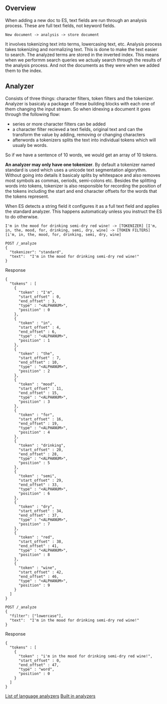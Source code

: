 ## Overview

When adding a new doc to ES, text fields are run through an analysis process. These are full text fields, not keyword fields.
```
New document -> analysis -> store document
```

It involves tokenizing text into terms, lowercasing text, etc. Analysis process takes tokenizing and normalizing text. This is done to make the text easier to search. The analyzed terms are stored in the inverted index. This means when we performm search queries we actualy search through the results of the analysis process. And not the documents as they were when we added them to the index. 


## Analyzer

Consists of three things: character filters, token filters and the tokenizer. Analyzer is basicaly a package of these building blocks with each one of them changing the input stream. So when idnexing a document it goes through the following flow:

* series or more character filters can be added
* a character filter recieved a text fields, original text and can the transform the value by adding, removing or changing characters
* afterwords a tokenizers splits the text into individual tokens which will usualy be words.

So if we have a sentence of 10 words, we would get an array of 10 tokens. 

**An analyzer may only have one tokenizer**. By default a tokenizer named standard is used which uses a unicode text segmentation algorythm. Without going into details it basicaly splits by whitespace and also removes most symbols as commas, oeriods, semi-colons etc. Besides the splitting words into tokens, tokenizer is also responsible for recording the position of the tokens including the start and end character offsets for the words that the tokens represent. 

When ES detects a string field it configures it as a full text field and applies the standard analyzer. This happens automaticaly unless you instruct the ES to do otherwise. 

```
I'm in the mood for drinking semi-dry red wine! -> [TOKENIZER] [I'm, in, the, mood, for, drinking, semi, dry, wine] -> [TOKEN FILTERS] [i'm, in, the, mood, for, drinking, semi, dry, wine]
```

```
POST /_analyze
{
  "tokenizer": "standard",
  "text":  "I'm in the mood for drinking semi-dry red wine!"
}
```

Response

```
{
  "tokens" : [
    {
      "token" : "I'm",
      "start_offset" : 0,
      "end_offset" : 3,
      "type" : "<ALPHANUM>",
      "position" : 0
    },
    {
      "token" : "in",
      "start_offset" : 4,
      "end_offset" : 6,
      "type" : "<ALPHANUM>",
      "position" : 1
    },
    {
      "token" : "the",
      "start_offset" : 7,
      "end_offset" : 10,
      "type" : "<ALPHANUM>",
      "position" : 2
    },
    {
      "token" : "mood",
      "start_offset" : 11,
      "end_offset" : 15,
      "type" : "<ALPHANUM>",
      "position" : 3
    },
    {
      "token" : "for",
      "start_offset" : 16,
      "end_offset" : 19,
      "type" : "<ALPHANUM>",
      "position" : 4
    },
    {
      "token" : "drinking",
      "start_offset" : 20,
      "end_offset" : 28,
      "type" : "<ALPHANUM>",
      "position" : 5
    },
    {
      "token" : "semi",
      "start_offset" : 29,
      "end_offset" : 33,
      "type" : "<ALPHANUM>",
      "position" : 6
    },
    {
      "token" : "dry",
      "start_offset" : 34,
      "end_offset" : 37,
      "type" : "<ALPHANUM>",
      "position" : 7
    },
    {
      "token" : "red",
      "start_offset" : 38,
      "end_offset" : 41,
      "type" : "<ALPHANUM>",
      "position" : 8
    },
    {
      "token" : "wine",
      "start_offset" : 42,
      "end_offset" : 46,
      "type" : "<ALPHANUM>",
      "position" : 9
    }
  ]
}
```

```
POST /_analyze
{
  "filter": ["lowercase"],
  "text":  "I'm in the mood for drinking semi-dry red wine!"
}
```
Response
```
{
  "tokens" : [
    {
      "token" : "i'm in the mood for drinking semi-dry red wine!",
      "start_offset" : 0,
      "end_offset" : 47,
      "type" : "word",
      "position" : 0
    }
  ]
}
```

[List of language analyzers](https://www.elastic.co/guide/en/elasticsearch/reference/current/analysis-lang-analyzer.html)
[Built in analyzers](https://www.elastic.co/guide/en/elasticsearch/reference/current/analysis-analyzers.html)


